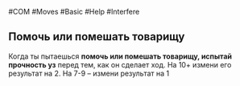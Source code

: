 #COM  #Moves #Basic #Help #Interfere 

## Помочь или помешать товарищу
Когда ты пытаешься **помочь или помешать товарищу, испытай прочность уз** перед тем, как он сделает ход. На 10+ измени его результат на 2. На 7-9 – измени результат на 1
